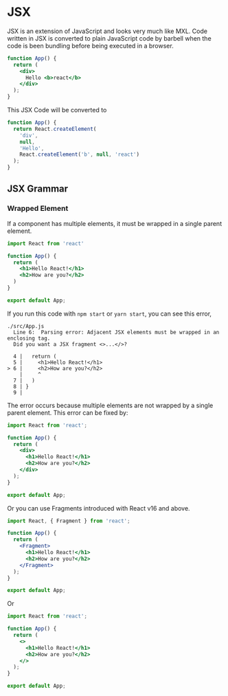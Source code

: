 # JSX

JSX is an extension of JavaScript and looks very much like MXL. Code written in JSX is converted to plain JavaScript code by barbell when the code is been bundling before being executed in a browser.

```jsx
function App() {
  return (
    <div>
      Hello <b>react</b>
    </div>
  );
}
```

This JSX Code will be converted to

```javascript
function App() {
  return React.createElement(
    'div',
    null,
    'Hello',
    React.createElement('b', null, 'react')
  );
}

```



## JSX Grammar

### Wrapped Element

If a component has multiple elements, it must be wrapped in a single parent element.

```jsx
import React from 'react'

function App() {
  return (
    <h1>Hello React!</h1>
    <h2>How are you?</h2>
  )
}

export default App;
```

If you run this code with `npm start` or `yarn start`, you can see this error,

```text
./src/App.js
  Line 6:  Parsing error: Adjacent JSX elements must be wrapped in an enclosing tag. 
  Did you want a JSX fragment <>...</>?

  4 |   return (
  5 |     <h1>Hello React!</h1>
> 6 |     <h2>How are you?</h2>
    |     ^
  7 |   )
  8 | }
  9 | 
```



The error occurs because multiple elements are not wrapped by a single parent element. This error can be fixed by:

```jsx
import React from 'react';

function App() {
  return (
    <div>
      <h1>Hello React!</h1>
      <h2>How are you?</h2>
    </div>
  );
}

export default App;
```

Or you can use Fragments introduced with React v16 and above.

```jsx
import React, { Fragment } from 'react';

function App() {
  return (
    <Fragment>
      <h1>Hello React!</h1>
      <h2>How are you?</h2>
    </Fragment>
  );
}

export default App;

```

Or

```jsx
import React from 'react';

function App() {
  return (
    <>
      <h1>Hello React!</h1>
      <h2>How are you?</h2>
    </>
  );
}

export default App;

```



